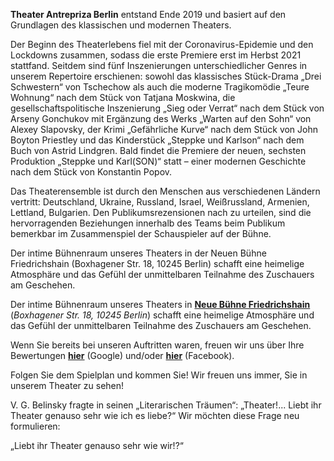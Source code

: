 <b class="big-font">Theater Antrepriza Berlin</b> entstand Ende 2019 und basiert auf den Grundlagen des klassischen und modernen Theaters.

Der Beginn des Theaterlebens fiel mit der Coronavirus-Epidemie und den Lockdowns zusammen, sodass die erste Premiere erst im Herbst 2021 stattfand. Seitdem sind fünf Inszenierungen unterschiedlicher Genres in unserem Repertoire erschienen: sowohl das klassisches Stück-Drama „Drei Schwestern“ von Tschechow als auch die moderne Tragikomödie „Teure Wohnung“ nach dem Stück von Tatjana Moskwina, die gesellschaftspolitische Inszenierung „Sieg oder Verrat“ nach dem Stück von Arseny Gonchukov mit Ergänzung des Werks „Warten auf den Sohn“ von Alexey Slapovsky, der Krimi „Gefährliche Kurve“ nach dem Stück von John Boyton Priestley und das Kinderstück „Steppke und Karlson“ nach dem Buch von Astrid Lindgren. Bald findet die Premiere der neuen, sechsten Produktion „Steppke und Karl(SON)“ statt – einer modernen Geschichte nach dem Stück von Konstantin Popov.

Das Theaterensemble ist durch den Menschen aus verschiedenen Ländern vertritt: Deutschland, Ukraine, Russland, Israel, Weißrussland, Armenien, Lettland, Bulgarien. Den Publikumsrezensionen nach zu urteilen, sind die hervorragenden Beziehungen innerhalb des Teams beim Publikum bemerkbar im Zusammenspiel der Schauspieler auf der Bühne.

Der intime Bühnenraum unseres Theaters in der Neuen Bühne Friedrichshain (Boxhagener Str. 18, 10245 Berlin) schafft eine heimelige Atmosphäre und das Gefühl der unmittelbaren Teilnahme des Zuschauers am Geschehen.

Der intime Bühnenraum unseres Theaters in <a href="https://www.neue-buehne-friedrichshain.de" target="_blank"	rel="noopener external"><b>Neue Bühne Friedrichshain</b></a> (<i>Boxhagener Str. 18, 10245 Berlin</i>) schafft eine heimelige Atmosphäre und das Gefühl der unmittelbaren Teilnahme des Zuschauers am Geschehen.

Wenn Sie bereits bei unseren Auftritten waren, freuen wir uns über Ihre Bewertungen <a href="https://g.page/r/CXSamsbDK3NlEBI/review" target="_blank"	rel="noopener external"><b>hier</b></a> (Google) und/oder <a href=" https://www.facebook.com/AntreprizaBerlin/reviews" target="_blank"	rel="noopener external"><b>hier</b></a> (Facebook).

Folgen Sie dem Spielplan und kommen Sie! Wir freuen uns immer, Sie in unserem Theater zu sehen!

V. G. Belinsky fragte in seinen „Literarischen Träumen“: „Theater!... Liebt ihr Theater genauso sehr wie ich es liebe?“ Wir möchten diese Frage neu formulieren:

<div class="motto">„Liebt ihr Theater genauso sehr wie wir!?“</div>
